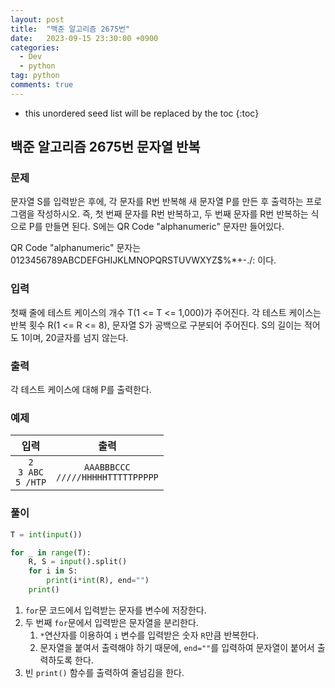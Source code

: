 ```yaml
---
layout: post
title:  "백준 알고리즘 2675번"
date:   2023-09-15 23:30:00 +0900
categories: 
  - Dev
  - python
tag: python
comments: true
---
```


* this unordered seed list will be replaced by the toc
{:toc}

## 백준 알고리즘 2675번 문자열 반복

### 문제

문자열 S를 입력받은 후에, 각 문자를 R번 반복해 새 문자열 P를 만든 후 출력하는 프로그램을 작성하시오. 즉, 첫 번째 문자를 R번 반복하고, 두 번째 문자를 R번 반복하는 식으로 P를 만들면 된다. S에는 QR Code "alphanumeric" 문자만 들어있다.

QR Code "alphanumeric" 문자는 0123456789ABCDEFGHIJKLMNOPQRSTUVWXYZ\$%*+-./: 이다.

### 입력

첫째 줄에 테스트 케이스의 개수 T(1 <= T <= 1,000)가 주어진다. 각 테스트 케이스는 반복 횟수 R(1 <= R <= 8), 문자열 S가 공백으로 구분되어 주어진다. S의 길이는 적어도 1이며, 20글자를 넘지 않는다.

### 출력

각 테스트 케이스에 대해 P를 출력한다.

### 예제

| 입력 | 출력 |
| :--: | :--: |
| `2` <br/> `3 ABC` <br/> `5 /HTP` | `AAABBBCCC` <br/> `/////HHHHHTTTTTPPPPP` |

### 풀이

```py
T = int(input())

for _ in range(T):
    R, S = input().split()
    for i in S:
        print(i*int(R), end="")
    print()
```

1. `for`문 코드에서 입력받는 문자를 변수에 저장한다.
2. 두 번째 `for`문에서 입력받은 문자열을 분리한다.
   1. `*`연산자를 이용하여 `i` 변수를 입력받은 숫자 `R`만큼 반복한다.
   2. 문자열을 붙여서 출력해야 하기 때문에, `end=""`를 입력하여 문자열이 붙어서 출력하도록 한다.
3. 빈 `print()` 함수를 출력하여 줄넘김을 한다.